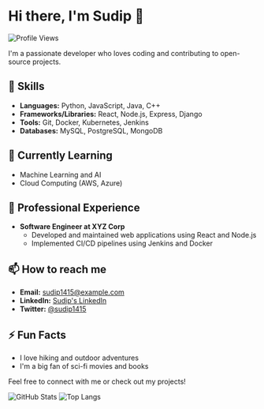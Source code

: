 # Hi there, I'm Sudip 👋

![Profile Views](https://komarev.com/ghpvc/?username=sudip1415&color=green)

I'm a passionate developer who loves coding and contributing to open-source projects.

## 🚀 Skills
- **Languages:** Python, JavaScript, Java, C++
- **Frameworks/Libraries:** React, Node.js, Express, Django
- **Tools:** Git, Docker, Kubernetes, Jenkins
- **Databases:** MySQL, PostgreSQL, MongoDB

## 🌱 Currently Learning
- Machine Learning and AI
- Cloud Computing (AWS, Azure)

## 💼 Professional Experience
- **Software Engineer at XYZ Corp**
  - Developed and maintained web applications using React and Node.js
  - Implemented CI/CD pipelines using Jenkins and Docker

## 📫 How to reach me
- **Email:** sudip1415@example.com
- **LinkedIn:** [Sudip's LinkedIn](https://linkedin.com/in/sudip1415)
- **Twitter:** [@sudip1415](https://twitter.com/sudip1415)

## ⚡ Fun Facts
- I love hiking and outdoor adventures
- I'm a big fan of sci-fi movies and books

Feel free to connect with me or check out my projects!

![GitHub Stats](https://github-readme-stats.vercel.app/api?username=sudip1415&show_icons=true&theme=radical)
![Top Langs](https://github-readme-stats.vercel.app/api/top-langs/?username=sudip1415&layout=compact&theme=radical)
